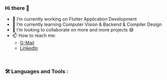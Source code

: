 ### Hi there 👋


- 🔭 I’m currently working on Flutter Application Development 
- 🌱 I’m currently learning Computer Vision & Backend & Compiler Design  
- 👯 I’m looking to collaborate on more and more projects 😅
- 📫 How to reach me: 
  - [G-Mail](https://mostafa.aminmk@gmail.com)
  - [LinkedIn](https://www.linkedin.com/in/mostafaamin0)

<br />

### :hammer_and_wrench: Languages and Tools :
